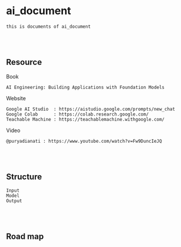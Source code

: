 <!--------------------------------------------------------------------------------- Description -->
# ai_document
    this is documents of ai_document

<!--------------------------------------------------------------------------------- Resource -->
<br><br>

## Resource  
<!-------------------------- Website -->
Book
```
AI Engineering: Building Applications with Foundation Models
```
Website
```
Google AI Studio  : https://aistudio.google.com/prompts/new_chat
Google Colab      : https://colab.research.google.com/
Teachable Machine : https://teachablemachine.withgoogle.com/
```
<!-------------------------- Video -->
Video
```
@puryadianati : https://www.youtube.com/watch?v=Fw9DuncIeJQ
```

<!--------------------------------------------------------------------------------- Structure -->
<br><br>

## Structure
```
Input 
Model
Output
```

<!--------------------------------------------------------------------------------- Road map -->
<br><br>

## Road map









